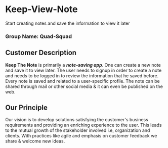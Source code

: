 # Keep-View-Note
Start creating notes and save the information to view it later
### Group Name: Quad-Squad

## Customer Description
**Keep The Note** is primarily a **_note-saving app_**. One can create a new note and save it to view later. The user needs to signup in order to create a note and needs to be logged in to review the information that he saved before. Every note is saved and related to a user-specific profile. The note can be shared through mail or other social media & it can even be published on the web.

## Our Principle
Our vision is to develop solutions satisfying the customer's business requirements and providing an enriching experience to the user. This leads to the mutual growth of the stakeholder involved i.e, organization and clients. With practices like agile and emphasis on customer feedback we share & welcome new ideas.
